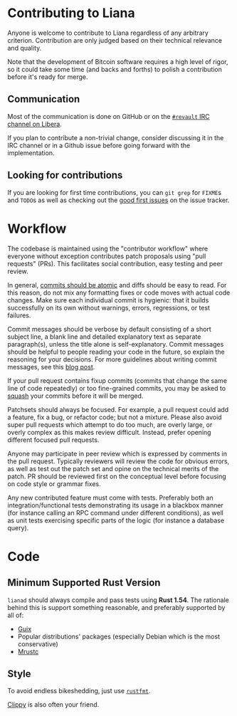# Contributing to Liana

Anyone is welcome to contribute to Liana regardless of any arbitrary criterion. Contribution are
only judged based on their technical relevance and quality.

Note that the development of Bitcoin software requires a high level of rigor, so it could take some
time (and backs and forths) to polish a contribution before it's ready for merge.


## Communication

Most of the communication is done on GitHub or on the [`#revault` IRC channel on
Libera](https://web.libera.chat/?channels=#revault).

If you plan to contribute a non-trivial change, consider discussing it in the IRC channel or in a
Github issue before going forward with the implementation.


## Looking for contributions

If you are looking for first time contributions, you can `git grep` for `FIXME`s and `TODO`s
as well as checking out the [good first issues](https://github.com/wizardsardine/liana/issues?q=is%3Aissue+is%3Aopen+label%3A%22good+first+issue%22)
on the issue tracker.


# Workflow

The codebase is maintained using the "contributor workflow" where everyone
without exception contributes patch proposals using "pull requests" (PRs). This
facilitates social contribution, easy testing and peer review.

In general, [commits should be atomic](https://en.wikipedia.org/wiki/Atomic_commit#Atomic_commit_convention)
and diffs should be easy to read. For this reason, do not mix any formatting
fixes or code moves with actual code changes.
Make sure each individual commit is hygienic: that it builds successfully
on its own without warnings, errors, regressions, or test failures.

Commit messages should be verbose by default consisting of a short subject line,
a blank line and detailed explanatory text as separate paragraph(s), unless the
title alone is self-explanatory. Commit messages should be helpful to people
reading your code in the future, so explain the reasoning for your decisions. For
more guidelines about writing commit messages, see this [blog post](https://cbea.ms/git-commit/).

If your pull request contains fixup commits (commits that change the same line of code repeatedly) or too fine-grained
commits, you may be asked to [squash](https://git-scm.com/docs/git-rebase#_interactive_mode) your commits
before it will be merged.

Patchsets should always be focused. For example, a pull request could add a
feature, fix a bug, or refactor code; but not a mixture. Please also avoid super
pull requests which attempt to do too much, are overly large, or overly complex
as this makes review difficult. Instead, prefer opening different focused pull requests.

Anyone may participate in peer review which is expressed by comments in the pull
request. Typically reviewers will review the code for obvious errors, as well as
test out the patch set and opine on the technical merits of the patch. PR should
be reviewed first on the conceptual level before focusing on code style or grammar
fixes.

Any new contributed feature must come with tests. Preferably both an integration/functional tests
demonstrating its usage in a blackbox manner (for instance calling an RPC command under different
conditions), as well as unit tests exercising specific parts of the logic (for instance a database
query).


# Code

## Minimum Supported Rust Version

`lianad` should always compile and pass tests using **Rust 1.54**. The rationale behind this is
support something reasonable, and preferably supported by all of:
- [Guix](https://guix.gnu.org/)
- Popular distributions' packages (especially Debian which is the most conservative)
- [Mrustc](https://github.com/thepowersgang/mrustc)

## Style

To avoid endless bikeshedding, just use [`rustfmt`](https://github.com/rust-lang/rustfmt).

[Clippy](https://github.com/rust-lang/rust-clippy) is also often your friend.

